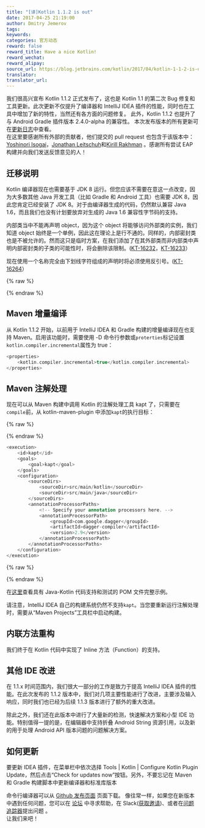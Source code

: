 ```yaml
---
title: "[译]Kotlin 1.1.2 is out"
date: 2017-04-25 21:19:00
author: Dmitry Jemerov
tags:
keywords:
categories: 官方动态
reward: false
reward_title: Have a nice Kotlin!
reward_wechat:
reward_alipay:
source_url: https://blog.jetbrains.com/kotlin/2017/04/kotlin-1-1-2-is-out/
translator:
translator_url:
---
```


我们很高兴宣布 Kotlin 1.1.2 正式发布了，这也是 Kotlin 1.1 的第二次 Bug 修复和工具更新。此次更新不仅提升了编译器和 IntelliJ IDEA 插件的性能，同时也在工具中增加了新的特性，当然还有各方面的问题修复。 此外，Kotlin 1.1.2 也提升了与 Android Gradle 插件版本 2.4.0-alpha 的兼容性。
本次发布版本的所有更新可在[更新日志](https://github.com/JetBrains/kotlin/blob/1.1.2/ChangeLog.md)中查看。  
在这里要感谢所有外部的贡献者，他们提交的 pull request 也包含于该版本中：[Yoshinori Isogai](https://github.com/shiraji)，[Jonathan Leitschuh](https://github.com/JLLeitschuh)和[Kirill Rakhman](https://github.com/cypressious) 。感谢所有尝试 EAP 构建并向我们发送反馈意见的人！
## 迁移说明

Kotlin 编译器现在也需要基于 JDK 8 运行。但您应该不需要在意这一点改变，因为大多数其他 Java 开发工具（比如 Gradle 和 Android 工具）也需要 JDK 8，因此您肯定已经安装了 JDK 8。对于由编译器生成的代码，仍然默认兼容 Java 1.6，而且我们也没有计划要放弃对生成的 Java 1.6 兼容性字节码的支持。    

内部类当中不能再声明 object，因为这个 object 将能够访问外部类的实例，我们知道 object 始终是一个单例，因此这在理论上是行不通的。同样的，内部密封类也是不被允许的。然而这只是临时方案，在我们添加了在其外部类而非内部类中声明内部密封类的子类的可能性时，将会删除该限制。([KT-16232](https://youtrack.jetbrains.com/issue/KT-16232)，[KT-16233](https://youtrack.jetbrains.com/issue/KT-16233)）    

现在使用一个名称完全由下划线字符组成的声明时将必须使用反引号。([KT-16264](https://youtrack.jetbrains.com/issue/KT-16264)）

{% raw %}
<p><span id="more-4945"></span></p>
{% endraw %}

## Maven 增量编译

从 Kotlin 1.1.2 开始，以前用于 IntelliJ IDEA 和 Gradle 构建的增量编译现在也支持 Maven。启用该功能时，需要使用 -D 命令行参数或`proterties`标记设置`kotlin.compiler.incremental`属性为 true：

```kotlin
<properties>
    <kotlin.compiler.incremental>true</kotlin.compiler.incremental>
</properties>
```

## Maven 注解处理

现在可以从 Maven 构建中调用 Kotlin 的注解处理工具 kapt 了，只需要在`compile`前，从 kotlin-maven-plugin 中添加`kapt`的执行目标：

{% raw %}
<p></p>
{% endraw %}

```kotlin
<execution>
    <id>kapt</id>
    <goals>
        <goal>kapt</goal>
    </goals>
    <configuration>
        <sourceDirs>
            <sourceDir>src/main/kotlin</sourceDir>
            <sourceDir>src/main/java</sourceDir>
        </sourceDirs>
        <annotationProcessorPaths>
            <!-- Specify your annotation processors here. -->
            <annotationProcessorPath>
                <groupId>com.google.dagger</groupId>
                <artifactId>dagger-compiler</artifactId>
                <version>2.9</version>
            </annotationProcessorPath>
        </annotationProcessorPaths>
    </configuration>
</execution>


```

{% raw %}
<p></p>
{% endraw %}

在[这里](https://github.com/JetBrains/kotlin-examples/blob/master/maven/dagger-maven-example/pom.xml)查看具有 Java-Kotlin 代码支持和测试的 POM 文件完整示例。  

请注意，IntelliJ IDEA 自己的构建系统仍然不支持`kapt`。当您要重新运行注解处理时，需要从“Maven Projects”工具栏中启动构建。
## 内联方法重构

我们终于在 Kotlin 代码中实现了 Inline 方法（Function）的支持。
## 其他 IDE 改进

在 1.1.x 时间范围内，我们很大一部分的工作是致力于提高 IntelliJ IDEA 插件的性能。在此次发布的 1.1.2 版本中，我们对几项主要性能进行了改进，主要涉及输入响应，同时我们也已经为后续 1.1.3 版本进行了额外的重大改进。  

除此之外，我们还在此版本中进行了大量新的检测，快速解决方案和小型 IDE 功能。特别值得一提的是，在编辑器中支持折叠 Android String 资源引用，以及新的用于处理 Android API 版本问题的问题解决方案。
## 如何更新

要更新 IDEA 插件，在菜单栏中依次选择 Tools | Kotlin | Configure Kotlin Plugin Update，然后点击“Check for updates now”按钮。另外，不要忘记在 Maven 和 Gradle 构建脚本中更新编译器和标准库版本

命令行编译器可以从 [Github 发布页面](https://github.com/JetBrains/kotlin/releases/tag/v1.1.1) 页面下载。
像往常一样，如果您在新版本中遇到任何问题，您可以在 [论坛](https://discuss.kotlinlang.org/) 中寻求帮助，在 Slack([获取邀请](http://kotlinslackin.herokuapp.com/))、或者在[问题追踪器](https://youtrack.jetbrains.com/issues/KT)提出问题 。  
让我们来吧！
